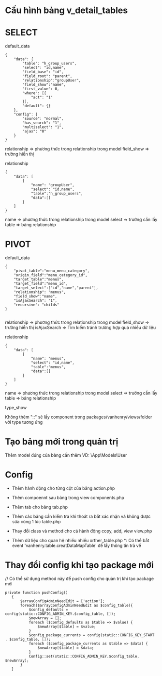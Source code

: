 # Cấu hình bảng v_detail_tables

# SELECT

default_data
```
{
	"data": {
		"table": "h_group_users",
		"select": "id,name",
		"field_base": "id",
		"field_root": "parent",
		"relationship":"groupUser", 
		"field_show":"name",
		"first_value": 0,
		"where": [{
			"act": "1"
		}],
		"default": {}
	},
	"config": {
		"source": "normal",
		"has_search": "1",
		"multiselect": "1",
		"ajax": "0"
	}
}
```

relationship => phương thức trong relationship trong model
field_show => trường hiển thị

relationship
```
{
    "data": [
        {
            "name": "groupUser",
            "select": "id,name",
            "table":"h_group_users",
            "data":[]
        }
    ]
}
```

name => phương thức trong relationship trong model
select => trường cần lấy
table => bảng relationship

# PIVOT

default_data
```
{
    "pivot_table":"menu_menu_category",
    "origin_field":"menu_category_id",
    "target_table":"menus",
    "target_field":"menu_id",
    "target_select":["id","name","parent"],
    "relationship": "menus",
    "field_show":"name",
    "isAjaxSearch": "1",
    "recursive": "childs"
}


```
relationship => phương thức trong relationship trong model
field_show => trường hiển thị
isAjaxSearch => Tìm kiếm tránh trường hợp quá nhiều dữ liệu


relationship
```
{
    "data": [
        {
            "name": "menus",
            "select": "id,name",
            "table":"menus",
            "data":[]
        }
    ]
}

```

name => phương thức trong relationship trong model
select => trường cần lấy
table => bảng relationship


type_show

Không thêm "::" sẽ lấy component trong packages/vanhenry/views/folder với type tương ứng

# Tạo bảng mới trong quản trị

Thêm model đúng của bảng cần thêm
VD: \App\Models\User

# Config

- Thêm hành động cho từng cột của bảng
action.php 

- Thêm compoennt sau bảng trong view
components.php

- Thêm tab cho bảng
tab.php

- Thêm các bảng cần kiểm tra khi thoát ra bắt xác nhận và không được sửa cùng 1 lúc
table.php

- Thay đổi class và method cho cá hành động copy, add, view
view.php

- Thêm dữ liệu cho quan hệ nhiều nhiều
orther_table.php
*: Có thể bắt event 'vanhenry.table.creatDataMapTable' để lấy thông tin trả về

# Thay đổi config khi tạo package mới
// Có thể sử dụng method này để push config cho quản trị khi tạo package mới
 ```
private function pushConfig()
    {   
        $arrayConfigAdminNeedEdit = ['action'];
        foreach($arrayConfigAdminNeedEdit as $config_table){
            $config_defaults = config(static::CONFIG_ADMIN_KEY.$config_table, []);
            $newArray = [];
            foreach ($config_defaults as $table => $value) {
                $newArray[$table] = $value;
            }
            $config_package_currents = config(static::CONFIG_KEY_START . $config_table, []);
            foreach ($config_package_currents as $table => $data) {
                $newArray[$table] = $data;
            }
            Config::set(static::CONFIG_ADMIN_KEY.$config_table, $newArray);
        }
    }

 ```